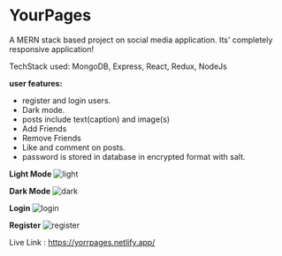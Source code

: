# YourPages

A MERN stack based project on social media application.
Its' completely responsive application!

TechStack used: MongoDB, Express, React, Redux, NodeJs 

**user features:**
 - register and login users. 
 - Dark mode.
 - posts include text(caption) and image(s)
 - Add Friends
 - Remove Friends
 - Like and comment on posts.
 - password is stored in database in encrypted format with salt.


**Light Mode**
![light](https://github.com/Ayush-ken14/YourPages/assets/82118453/0d770124-e360-4dca-b101-cf788bcd753f)

**Dark Mode**
![dark](https://github.com/Ayush-ken14/YourPages/assets/82118453/c50a7daf-3187-48ba-bbcd-50083cb7dd7a)

**Login**
![login](https://github.com/Ayush-ken14/YourPages/assets/82118453/6d205e5b-14e8-4506-9f48-f06a47ebc5ba)

**Register**
![register](https://github.com/Ayush-ken14/YourPages/assets/82118453/237d1f33-942a-4705-a240-79795507ee60)

Live Link : https://yorrpages.netlify.app/
